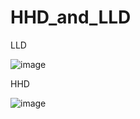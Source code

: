 # HHD_and_LLD

LLD 


![image](https://github.com/PushpJain009/HHD_and_LLD/assets/114671782/5c33f90c-c3d3-4863-8463-b5c36bbb3e3c)




HHD


![image](https://github.com/PushpJain009/HHD_and_LLD/assets/114671782/5dd79880-8a76-4b6e-890f-db84da6005df)

